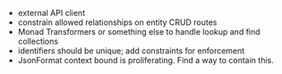 - external API client
- constrain allowed relationships on entity CRUD routes
- Monad Transformers or something else to handle lookup and find collections
- identifiers should be unique; add constraints for enforcement
- JsonFormat context bound is proliferating. Find a way to contain this.
